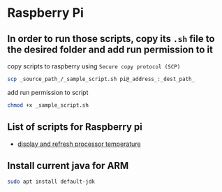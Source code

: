 # Raspberry Pi

## In order to run those scripts, copy its `.sh` file to the desired folder and add run permission to it

copy scripts to raspberry using `Secure copy protocol (SCP)`

```sh
scp _source_path_/_sample_script.sh pi@_address_:_dest_path_
```

add run permission to script

```sh
chmod +x _sample_script.sh
```

## List of scripts for Raspberry pi

* [display and refresh processor temperature](/raspberrypi/scripts/temperature)

## Install current java for ARM
```sh
sudo apt install default-jdk
```
